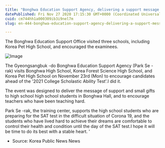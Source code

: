 ```yaml
---
title: "Bonghwa Education Support Agency, delivering a support message to high school students"
datePublished: Fri Nov 27 2020 17:15:30 GMT+0000 (Coordinated Universal Time)
cuid: cm744hh1a000309ib3i9nel7m
slug: en-444-bonghwa-education-support-agency-delivering-a-support-message-to-high-school-students

---
```



The Bonghwa Education Support Office visited three schools, including Korea Pet High School, and encouraged the examinees.

![Image](https://cdn.hashnode.com/res/hashnode/image/upload/v1739498483143/0e03219d-95c7-4620-b0c4-9502fe177642.jpeg)

The Gyeongsangbuk -do Bonghwa Education Support Agency (Park Se -rak) visits Bonghwa High School, Korea Forest Science High School, and Korea Pet High School on November 23rd (Mon) to encourage candidates ahead of the '2021 College Scholastic Ability Test'.I did it.

The event was designed to deliver the message of support and small gifts to high school high school students in Bonghwa Hall, and to encourage teachers who have been teaching hard.

Park Se -rak, the training center, supports the high school students who are preparing for the SAT test in the difficult situation of Corona 19, and the students who have lived hard to achieve their dreams are comfortable to control their health and condition until the day of the SAT test.I hope it will be time to do its best with a stable heart. '

* Source: Korea Public News News